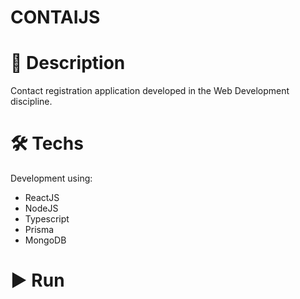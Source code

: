 # **CONTAIJS**

# **📜 Description**

Contact registration application developed in the Web Development discipline.

# **🛠️ Techs**
Development using:
- ReactJS 
- NodeJS
- Typescript
- Prisma
- MongoDB

# **▶️ Run**